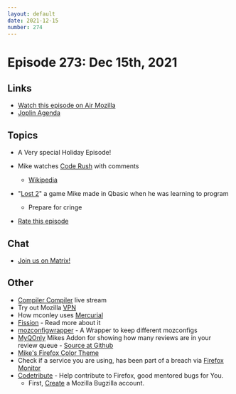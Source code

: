 ```yaml
---
layout: default
date: 2021-12-15
number: 274
---
```


# Episode 273: Dec 15th, 2021

## Links
* [Watch this episode on Air Mozilla](https://mzl.la/joy-of-coding-2021-12-15)
* [Joplin Agenda](https://mikeconley.ca/joc/agendas/Episode-0273.html)

## Topics
* A Very special Holiday Episode!
* Mike watches [Code Rush](https://vimeo.com/8235099) with comments
  - [Wikipedia](https://en.wikipedia.org/wiki/Code_Rush)
* "[Lost 2](https://github.com/mikeconley/lost2)" a game Mike made in Qbasic when he was learning to program
  - Prepare for cringe

* [Rate this episode](https://forms.gle/UtmzTtdQHFjXGz4s8)

## Chat
* [Join us on Matrix!](https://matrix.to/#/!enWuAmKDOEEPYejXRk:mozilla.org?via=mozilla.org&via=raim.ist)

## Other
* [Compiler Compiler](https://www.twitch.tv/codehag) live stream
* Try out Mozilla [VPN](https://vpn.mozilla.org/)
* How mconley uses [Mercurial](https://mikeconley.github.io/documents/How_mconley_uses_Mercurial_for_Mozilla_code)
* [Fission](https://firefox-source-docs.mozilla.org/dom/dom/Fission.html) - Read more about it
* [mozconfigwrapper](https://github.com/ahal/mozconfigwrapper) - A Wrapper to keep different mozconfigs
* [MyQOnly](https://addons.mozilla.org/en-US/firefox/addon/myqonly/) Mikes Addon for showing how many reviews are in your review queue - [Source at Github](https://github.com/mikeconley/myqonly)
* [Mike's Firefox Color Theme](https://addons.mozilla.org/en-US/firefox/addon/electricbluegaloo/)
* Check if a service you are using, has been part of a breach via [Firefox Monitor](https://monitor.firefox.com/breaches)
* [Codetribute](https://codetribute.mozilla.org/) - Help contribute to Firefox, good mentored bugs for You.
  - First, [Create](https://bugzilla.mozilla.org/createaccount.cgi) a Mozilla Bugzilla account.

